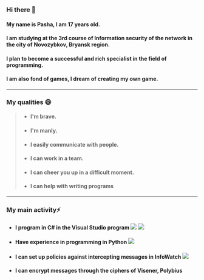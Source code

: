 ### Hi there 👋
#### My name is Pasha, I am 17 years old.
#### I am studying at the 3rd course of Information security of the network in the city of Novozybkov, Bryansk region. 
#### I plan to become a successful and rich specialist in the field of programming. 
#### I am also fond of games, I dream of creating my own game.
---
### My qualities 😄
> * #### I'm brave.
> * #### I'm manly.
> * #### I easily communicate with people.
> * #### I can work in a team.
> * #### I can cheer you up in a difficult moment.
> * #### I can help with writing programs
---
### My main activity⚡
* #### I program in С# in the Visual Studio program <img src="https://img.shields.io/badge/-C%23-green"/></a> <img src="https://img.shields.io/badge/-Visual%20Studio-purple "/></a> 
* #### Have experience in programming in Python <img src="https://img.shields.io/badge/-Python-blue"/></a>   
* #### I can set up policies against intercepting messages in InfoWatch <img src="https://img.shields.io/badge/-InfoWatch-brightgreen"/></a>   
* #### I can encrypt messages through the ciphers of Visener, Polybius


 





